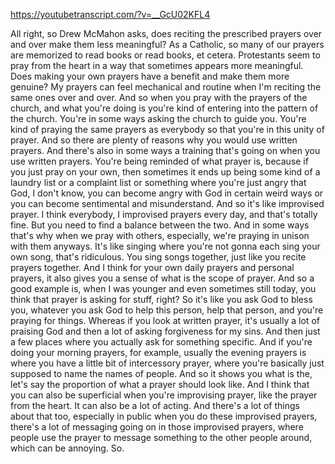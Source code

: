 https://youtubetranscript.com/?v=__GcU02KFL4

 All right, so Drew McMahon asks, does reciting the prescribed prayers over and over make them less meaningful? As a Catholic, so many of our prayers are memorized to read books or read books, et cetera. Protestants seem to pray from the heart in a way that sometimes appears more meaningful. Does making your own prayers have a benefit and make them more genuine? My prayers can feel mechanical and routine when I'm reciting the same ones over and over. And so when you pray with the prayers of the church, and what you're doing is you're kind of entering into the pattern of the church. You're in some ways asking the church to guide you. You're kind of praying the same prayers as everybody so that you're in this unity of prayer. And so there are plenty of reasons why you would use written prayers. And there's also in some ways a training that's going on when you use written prayers. You're being reminded of what prayer is, because if you just pray on your own, then sometimes it ends up being some kind of a laundry list or a complaint list or something where you're just angry that God, I don't know, you can become angry with God in certain weird ways or you can become sentimental and misunderstand. And so it's like improvised prayer. I think everybody, I improvised prayers every day, and that's totally fine. But you need to find a balance between the two. And in some ways that's why when we pray with others, especially, we're praying in unison with them anyways. It's like singing where you're not gonna each sing your own song, that's ridiculous. You sing songs together, just like you recite prayers together. And I think for your own daily prayers and personal prayers, it also gives you a sense of what is the scope of prayer. And so a good example is, when I was younger and even sometimes still today, you think that prayer is asking for stuff, right? So it's like you ask God to bless you, whatever you ask God to help this person, help that person, and you're praying for things. Whereas if you look at written prayer, it's usually a lot of praising God and then a lot of asking forgiveness for my sins. And then just a few places where you actually ask for something specific. And if you're doing your morning prayers, for example, usually the evening prayers is where you have a little bit of intercessory prayer, where you're basically just supposed to name the names of people. And so it shows you what is the, let's say the proportion of what a prayer should look like. And I think that you can also be superficial when you're improvising prayer, like the prayer from the heart. It can also be a lot of acting. And there's a lot of things about that too, especially in public when you do these improvised prayers, there's a lot of messaging going on in those improvised prayers, where people use the prayer to message something to the other people around, which can be annoying. So.